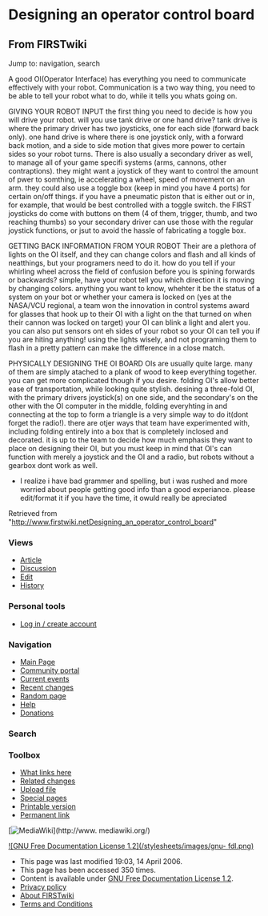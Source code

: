 # Designing an operator control board

## From FIRSTwiki

Jump to: navigation, search

A good OI(Operator Interface) has everything you need to communicate effectively with your robot. Communication is a two way thing, you need to be able to tell your robot what to do, while it tells you whats going on.

GIVING YOUR ROBOT INPUT the first thing you need to decide is how you will drive your robot. will you use tank drive or one hand drive? tank drive is where the primary driver has two joysticks, one for each side (forward back only). one hand drive is where there is one joystick only, with a forward back motion, and a side to side motion that gives more power to certain sides so your robot turns. There is also usually a secondary driver as well, to manage all of your game specifi systems (arms, cannons, other contraptions). they might want a joystick of they want to control the amount of pwer to somthing, ie accelerating a wheel, speed of movement on an arm. they could also use a toggle box (keep in mind you have 4 ports) for certain on/off things. if you have a pneumatic piston that is either out or in, for example, that would be best controlled with a toggle switch. the FIRST joysticks do come with buttons on them (4 of them, trigger, thumb, and two reaching thumbs) so your secondary driver can use those with the regular joystick functions, or jsut to avoid the hassle of fabricating a toggle box.

GETTING BACK INFORMATION FROM YOUR ROBOT Their are a plethora of lights on the OI itself, and they can change colors and flash and all kinds of neatthings, but your programers need to do it. how do you tell if your whirling wheel across the field of confusion before you is spining forwards or backwards? simple, have your robot tell you which direction it is moving by changing colors. anything you want to know, whehter it be the status of a system on your bot or whether your camera is locked on (yes at the NASA/VCU regional, a team won the innovation in control systems award for glasses that hook up to their OI with a light on the that turned on when their cannon was locked on target) your OI can blink a light and alert you. you can also put sensors ont eh sides of your robot so your OI can tell you if you are hiting anything! using the lights wisely, and not programing them to flash in a pretty pattern can make the difference in a close match.

PHYSICALLY DESIGNING THE OI BOARD OIs are usually quite large. many of them are simply atached to a plank of wood to keep everything together. you can get more complicated though if you desire. folding OI's allow better ease of transportation, while looking quite stylish. desining a three-fold OI, with the primary drivers joystick(s) on one side, and the secondary's on the other with the OI computer in the middle, folding everyhting in and connecting at the top to form a triangle is a very simple way to do it(dont forget the radio!). there are otjer ways that team have experimented with, including folding entirely into a box that is completely inclosed and decorated. it is up to the team to decide how much emphasis they want to place on designing their OI, but you must keep in mind that OI's can function with merely a joystick and the OI and a radio, but robots without a gearbox dont work as well.

- I realize i have bad grammer and spelling, but i was rushed and more worried about people getting good info than a good experiance. please edit/format it if you have the time, it owuld really be apreciated

Retrieved from "<http://www.firstwiki.netDesigning_an_operator_control_board>"

### Views

- [Article](Designing_an_operator_control_board)
- [Discussion](/index.php?title=Talk:Designing_an_operator_control_board&action=edit)
- [Edit](/index.php?title=Designing_an_operator_control_board&action=edit)
- [History](/index.php?title=Designing_an_operator_control_board&action=history)

### Personal tools

- [Log in / create account](/index.php?title=Special:Userlogin&returnto=Designing_an_operator_control_board)

[](Main_Page "Main Page")

### Navigation

- [Main Page](Main_Page)
- [Community portal](FIRSTwiki:Community_portal)
- [Current events](Current_events)
- [Recent changes](Special:Recentchanges)
- [Random page](Special:Random)
- [Help](Help:Contents)
- [Donations](FIRSTwiki:Site_support)

### Search

### Toolbox

- [What links here](Special:Whatlinkshere/Designing_an_operator_control_board)
- [Related changes](Special:Recentchangeslinked/Designing_an_operator_control_board)
- [Upload file](Special:Upload)
- [Special pages](Special:Specialpages)
- [Printable version](/index.php?title=Designing_an_operator_control_board&printable=yes)
- [Permanent link](/index.php?title=Designing_an_operator_control_board&oldid=46277)

[![MediaWiki](/skins/common/images/poweredby_mediawiki_88x31.png)](http://www.
mediawiki.org/)

[![GNU Free Documentation License 1.2](/stylesheets/images/gnu-
fdl.png)](http://www.gnu.org/copyleft/fdl.html)

- This page was last modified 19:03, 14 April 2006.
- This page has been accessed 350 times.
- Content is available under [GNU Free Documentation License 1.2](http://www.gnu.org/copyleft/fdl.html "http://www.gnu.org/copyleft/fdl.html").
- [Privacy policy](FIRSTwiki:Privacy_policy "FIRSTwiki:Privacy policy")
- [About FIRSTwiki](FIRSTwiki:About "FIRSTwiki:About")
- [Terms and Conditions](FIRSTwiki:Terms_and_conditions "FIRSTwiki:Terms and conditions")
